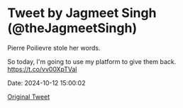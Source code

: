 # Tweet by Jagmeet Singh (@theJagmeetSingh)

Pierre Poilievre stole her words.

So today, I'm going to use my platform to give them back. https://t.co/vv00XpTVal

Date: 2024-10-12 15:00:02

[Original Tweet](https://x.com/theJagmeetSingh/status/1845117229022490851)
